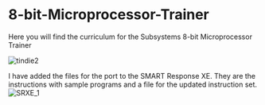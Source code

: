 # 8-bit-Microprocessor-Trainer
Here you will find the curriculum for the Subsystems 8-bit Microprocessor Trainer

![tindie2](https://user-images.githubusercontent.com/78771234/110891390-e3f85800-82bf-11eb-9abf-c77e950f1d79.jpg)

I have added the files for the port to the SMART Response XE. They are the instructions with sample programs and a file for the updated instruction set.
![SRXE_1](https://user-images.githubusercontent.com/78771234/168893864-e462ecc0-1cbb-405b-99b6-164dd73ac031.png)
